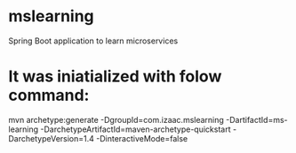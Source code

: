 # mslearning
Spring Boot application to learn microservices

# It was iniatialized with folow command:
mvn archetype:generate -DgroupId=com.izaac.mslearning -DartifactId=ms-learning -DarchetypeArtifactId=maven-archetype-quickstart -DarchetypeVersion=1.4 -DinteractiveMode=false
